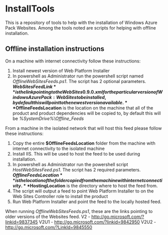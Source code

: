 InstallTools
============

This is a repository of tools to help with the installation of Windows Azure Pack Websites.  Among the tools noted are scripts for helping with offline installation.  


Offline installation instructions
---------------------------------

On a machine with internet connectivity follow these instructions:

1.	Install newest version of Web Platform Installer
2.	In powershell as Administrator run the powershell script named *OfflineWebSitesFeeds.ps1*. The script has 2 optional parameters. **$WebSitesFeedLink** is the link pointing to the WebSites0.9.0.xml for the particular version of Windows Azure Pack: Web Sites to be installed, by default this will point to the newest version available. 
**$OfflineFeedsLocation** is the location on the machine that all of the product and product dependencies will be copied to, by default this will be *%SystemDrive%\Offline_Feeds*


From a machine in the isolated network that will host this feed please follow these instructions:

1.	Copy the entire **$OfflineFeedsLocation** folder from the machine with internet connectivity to the isolated machine
2.	Install IIS.  This will be used to host the feed to be used during installation.
3.	In powershell as Administrator run the powershell script *HostWebSitesFeed.ps1*. The script has 2 required parameters. **$OfflineFeedsLocation** is the location of the folder copied from the machine with internet connectivity. 
**$HostingLocation** is the directory where to host the feed from.
4.	The script will output a feed to point Web Platform Installer to on the Web Sites Controller role to install the product
5.	Run Web Platform Installer and point the feed to the locally hosted feed.  


When running *OfflineWebSitesFeeds.ps1*, these are the links pointing to older versions of the Websites feed.
V2 - http://go.microsoft.com/?linkid=9837345
V2U1 - http://go.microsoft.com/?linkid=9842950
V2U2 - http://go.microsoft.com/?LinkId=9845550
